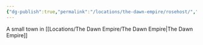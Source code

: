 ```yaml
---
{"dg-publish":true,"permalink":"/locations/the-dawn-empire/rosehost/","tags":["Discovered"],"updated":"2025-06-10T19:11:11.207+01:00"}
---
```


A small town in [[Locations/The Dawn Empire/The Dawn Empire\|The Dawn Empire]]
